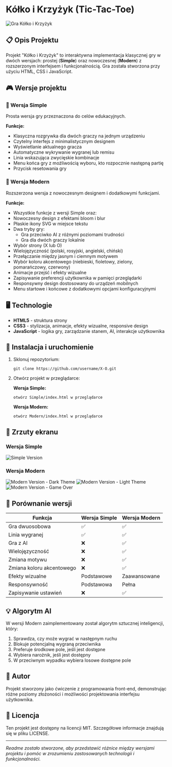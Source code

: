 
# Kółko i Krzyżyk (Tic-Tac-Toe)

![Gra Kółko i Krzyżyk](screenshots/preview.png)

## 📋 Opis Projektu

Projekt "Kółko i Krzyżyk" to interaktywna implementacja klasycznej gry w dwóch wersjach: prostej (**Simple**) oraz nowoczesnej (**Modern**) z rozszerzonym interfejsem i funkcjonalnością. Gra została stworzona przy użyciu HTML, CSS i JavaScript.

## 🎮 Wersje projektu

### 📌 Wersja Simple

Prosta wersja gry przeznaczona do celów edukacyjnych.

**Funkcje:**
- Klasyczna rozgrywka dla dwóch graczy na jednym urządzeniu
- Czytelny interfejs z minimalistycznym designem
- Wyświetlanie aktualnego gracza
- Automatyczne wykrywanie wygranej lub remisu
- Linia wskazująca zwycięskie kombinacje
- Menu końca gry z możliwością wyboru, kto rozpocznie następną partię
- Przycisk resetowania gry

### 📌 Wersja Modern

Rozszerzona wersja z nowoczesnym designem i dodatkowymi funkcjami.

**Funkcje:**
- Wszystkie funkcje z wersji Simple oraz:
- Nowoczesny design z efektami bloom i blur
- Płaskie ikony SVG w miejsce tekstu
- Dwa tryby gry:
  - Gra przeciwko AI z różnymi poziomami trudności
  - Gra dla dwóch graczy lokalnie
- Wybór strony (X lub O)
- Wielojęzyczność (polski, rosyjski, angielski, chiński)
- Przełączanie między jasnym i ciemnym motywem
- Wybór koloru akcentowego (niebieski, fioletowy, zielony, pomarańczowy, czerwony)
- Animacje przejść i efekty wizualne
- Zapisywanie preferencji użytkownika w pamięci przeglądarki
- Responsywny design dostosowany do urządzeń mobilnych
- Menu startowe i końcowe z dodatkowymi opcjami konfiguracyjnymi

## 🖥️ Technologie

- **HTML5** - struktura strony
- **CSS3** - stylizacja, animacje, efekty wizualne, responsive design
- **JavaScript** - logika gry, zarządzanie stanem, AI, interakcje użytkownika

## 🚀 Instalacja i uruchomienie

1. Sklonuj repozytorium:
   ```
   git clone https://github.com/username/X-O.git
   ```

2. Otwórz projekt w przeglądarce:

   **Wersja Simple:**
   ```
   otwórz Simple/index.html w przeglądarce
   ```

   **Wersja Modern:**
   ```
   otwórz Modern/index.html w przeglądarce
   ```

## 📸 Zrzuty ekranu

### Wersja Simple
![Simple Version](screenshots/simple.png)

### Wersja Modern
![Modern Version - Dark Theme](screenshots/modern-dark.png)
![Modern Version - Light Theme](screenshots/modern-light.png)
![Modern Version - Game Over](https://i.imgur.com/9pHjdQ7.png)

## 🎯 Porównanie wersji

| Funkcja | Wersja Simple | Wersja Modern |
|---------|---------------|---------------|
| Gra dwuosobowa | ✅ | ✅ |
| Linia wygranej | ✅ | ✅ |
| Gra z AI | ❌ | ✅ |
| Wielojęzyczność | ❌ | ✅ |
| Zmiana motywu | ❌ | ✅ |
| Zmiana koloru akcentowego | ❌ | ✅ |
| Efekty wizualne | Podstawowe | Zaawansowane |
| Responsywność | Podstawowa | Pełna |
| Zapisywanie ustawień | ❌ | ✅ |

## 💡 Algorytm AI

W wersji Modern zaimplementowany został algorytm sztucznej inteligencji, który:
1. Sprawdza, czy może wygrać w następnym ruchu
2. Blokuje potencjalną wygraną przeciwnika
3. Preferuje środkowe pole, jeśli jest dostępne
4. Wybiera narożnik, jeśli jest dostępny
5. W przeciwnym wypadku wybiera losowe dostępne pole

## 📝 Autor

Projekt stworzony jako ćwiczenie z programowania front-end, demonstrując różne poziomy złożoności i możliwości projektowania interfejsu użytkownika.

## 📜 Licencja

Ten projekt jest dostępny na licencji MIT. Szczegółowe informacje znajdują się w pliku LICENSE.

---

*Readme zostało stworzone, aby przedstawić różnice między wersjami projektu i pomóc w zrozumieniu zastosowanych technologii i funkcjonalności.*
